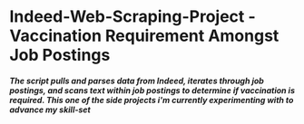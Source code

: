 # Indeed-Web-Scraping-Project - Vaccination Requirement Amongst Job Postings
##### The script pulls and parses data from Indeed, iterates through job postings, and scans text within job postings to determine if vaccination is required. This one of the side projects i'm currently experimenting with to advance my skill-set
